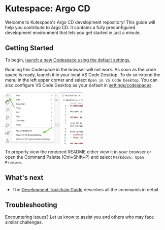 # Kutespace: Argo CD

Welcome to Kutespace's Argo CD development repository! This guide will help you contribute to Argo CD. It contains a fully preconfigured development environment that lets you get started in just a minute.

## Getting Started

To begin, [launch a new Codespace using the default settings.](https://codespaces.new/kutespaces/kubernetes)

Running this Codespace in the browser will not work. As soon as the code space is ready, launch it in your local VS Code Desktop.
To do so extend the menu in the left upper corner and select `Open in VS Code Desktop`. You can also configure VS Code Desktop as your default in [settings/codespaces](https://github.com/settings/codespaces).

<img src='docs/images/start-codespace-vscode.jpg' width='50%'>

To properly view the rendered README either view it in your browser or open the Command Palette (Ctrl+Shift+P) and select `Markdown: Open Preview`.

## What's next

* The [Development Toolchain Guide](https://argo-cd.readthedocs.io/en/latest/developer-guide/toolchain-guide/) describes all the commands in detail.

## Troubleshooting

Encountering issues? Let us know to assist you and others who may face similar challenges.
